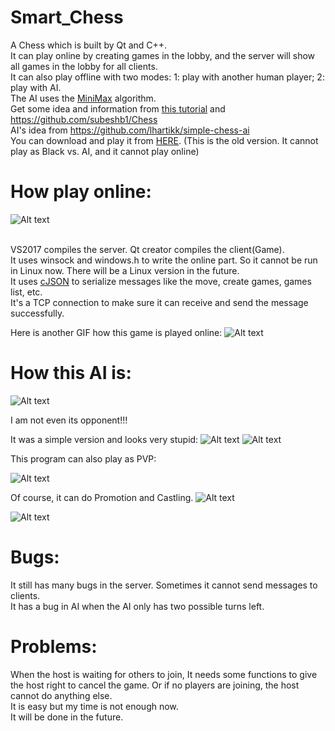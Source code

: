 # Smart_Chess
A Chess which is built by Qt and C++.
</br>It can play online by creating games in the lobby, and the server will show all games in the lobby for all clients.
</br>It can also play offline with two modes: 1: play with another human player; 2: play with AI.
</br>The AI uses the [MiniMax](https://www.wikiwand.com/en/Minimax) algorithm.
</br>Get some idea and information from [this tutorial](https://www.youtube.com/watch?v=9lqhMLFHj3A&list=PLMgDVIa0Pg8WrI9WmZR09xAbfXyfkqKWy)
and https://github.com/subeshb1/Chess
</br>AI's idea from https://github.com/lhartikk/simple-chess-ai
</br>You can download and play it from [HERE](https://github.com/Jiachenggavin/Smart_Chess/tree/release_files). (This is the old version. It cannot play as Black vs. AI, and it cannot play online)

# How play online:
![Alt text](https://github.com/Jiachenggavin/Smart_Chess/raw/master/Screenshots/Online.gif)

</br>VS2017 compiles the server. Qt creator compiles the client(Game).
</br>It uses winsock and windows.h to write the online part. So it cannot be run in Linux now. There will be a Linux version in the future.
</br>It uses [cJSON](https://github.com/DaveGamble/cJSON) to serialize messages like the move, create games, games list, etc.
</br>It's a TCP connection to make sure it can receive and send the message successfully.

Here is another GIF how this game is played online:
![Alt text](https://github.com/Jiachenggavin/Smart_Chess/raw/master/Screenshots/Online2.gif)

# How this AI is:

![Alt text](https://github.com/Jiachenggavin/Smart_Chess/raw/master/Screenshots/Lose.gif)

I am not even its opponent!!!

It was a simple version and looks very stupid:
![Alt text](https://github.com/Jiachenggavin/Smart_Chess/raw/master/Screenshots/smallfirst.gif)
![Alt text](https://github.com/Jiachenggavin/Smart_Chess/raw/master/Screenshots/smallend.gif)

This program can also play as PVP:

![Alt text](https://github.com/Jiachenggavin/Smart_Chess/raw/master/Screenshots/PvP.gif)

Of course, it can do Promotion and Castling.
![Alt text](https://github.com/Jiachenggavin/Smart_Chess/raw/master/Screenshots/promotion.gif)

![Alt text](https://github.com/Jiachenggavin/Smart_Chess/raw/master/Screenshots/NewCastling.gif)

# Bugs:
It still has many bugs in the server. Sometimes it cannot send messages to clients.
</br>It has a bug in AI when the AI only has two possible turns left.

# Problems:
When the host is waiting for others to join, It needs some functions to give the host right to cancel the game. Or if no players are joining, the host cannot do anything else.
</br>It is easy but my time is not enough now.
</br>It will be done in the future.
